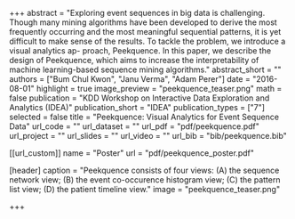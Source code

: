 +++
abstract = "Exploring event sequences in big data is challenging. Though many mining algorithms have been developed to derive the most frequently occurring and the most meaningful sequential patterns, it is yet difficult to make sense of the results. To tackle the problem, we introduce a visual analytics ap- proach, Peekquence. In this paper, we describe the design of Peekquence, which aims to increase the interpretability of machine learning-based sequence mining algorithms."
abstract_short = ""
authors = ["Bum Chul Kwon", "Janu Verma", "Adam Perer"]
date = "2016-08-01"
highlight = true
image_preview = "peekquence_teaser.png"
math = false
publication = "KDD Workshop on Interactive Data Exploration and Analytics (IDEA)"
publication_short = "IDEA"
publication_types = ["7"]
selected = false
title = "Peekquence: Visual Analytics for Event Sequence Data"
url_code = ""
url_dataset = ""
url_pdf = "pdf/peekquence.pdf"
url_project = ""
url_slides = ""
url_video = ""
url_bib = "bib/peekquence.bib"

[[url_custom]]
name = "Poster"
url = "pdf/peekquence_poster.pdf"

[header]
  caption = "Peekquence consists of four views: (A) the sequence network view; (B) the event co-occurence histogram view; (C) the pattern list view; (D) the patient timeline view."
  image = "peekquence_teaser.png"

+++

